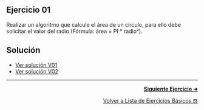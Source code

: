 ## Ejercicio 01
Realizar un algoritmo que calcule el área de un círculo, para ello debe solicitar el valor del radio (Fórmula: área = PI * radio²).

## Solución
* [Ver solución V01](https://github.com/enriqueabsurdum/TIDS02/blob/master/src/ejercicios/basicos/E001/V01/EB001_V01.java)
* [Ver solución V02](https://github.com/enriqueabsurdum/TIDS02/blob/master/src/ejercicios/basicos/E001/V02/EB001_V02.java)

***
<div align="right">

[**Siguiente Ejercicio ➜**](https://github.com/enriqueabsurdum/TIDS02/blob/master/ejercicios-basicos/src/002/002.md)
</div>  
<div align="right">

[Volver a Lista de Ejercicios Básicos 𝌖](https://github.com/enriqueabsurdum/TIDS02/blob/master/src/ejercicios/basicos/ejercicios-basicos.md)
</div>  

